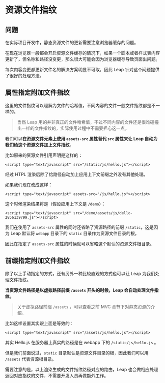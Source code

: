 # 资源文件指纹

## 问题

在实际项目开发中，静态资源文件的更新需要注意浏览器缓存的问题。

在现在浏览器一般都会开启资源文件缓存的情况下，如果一个脚本或者样式表内容更新了，但名称和路径没变更，那么很大可能会因为浏览器缓存导致页面出问题。

每次内容变更都更新文件名的解决方案明显不可取，因此 Leap 针对这个问题提供了很好的处理方法。

## 属性指定附加文件指纹

这里的文件指纹可以理解为文件的哈希值，不同内容的文件一般文件指纹都是不一样的。

> 当然 Leap 用的并非真正的文件哈希值，不过不同内容的文件还是很难碰撞出一样的文件指纹的，实际使用过程中不需要担心这一点。

我们可以**在资源文件元素上使用 `assets-src` 属性替代 `src` 属性来让 Leap 自动为我们给这个资源文件加上文件指纹**。

比如原来的资源文件引用声明是这样的：

```
<script type="text/javascript" src="/static/js/hello.js"></script>
```

经过 HTPL 渲染后除了给路径自动加上应用上下文前缀之外没有其他处理。

如果我们现在改成这样：

```
<script type="text/javascript" assets-src="/js/hello.js"></script>
```

这个时候渲染结果将是（假设应用上下文是 `/demo`）：

```
<script type="text/javascript" src="/demo/assets/js/dello-2856139799.js"></script>
```

我们在使用了 `assets-src` 属性的同时还省略了资源路径的前缀 `/static`，这是因为 Leap 默认将 `webapp` 目录下的 `static` 目录作为资源文件目录的根。

因此在指定了 `assets-src` 属性的时候就可以省略这个默认的资源文件根目录。

## 前缀指定附加文件指纹

除了以上手动指定的方式，还有另外一种比较直观的方式也可以让 Leap 为我们处理文件指纹。

**当资源文件路径是以虚拟路径前缀 `/assets` 开头的时候，Leap 会自动处理文件指纹。**

> 关于虚拟路径前缀 `/assets` ，可以查看之前 MVC 章节下对静态资源的介绍。

比如这样设置其实跟上面是等效的：

```
<script type="text/javascript" src="/assets/js/hello.js"></script>
```

其实 Hello.js 在服务器上真实的路径是在 webapp 下的 `/static/js/hello.js` 。

但是我们前面说过，`static` 目录默认是资源文件目录的根，因此我们可以用 `/assets` 代表资源根目录。

需要注意的是，以上渲染生成的文件指纹路径对应的路由，Leap 也会做相应处理返回对应指纹的文件，不需要开发人员再做额外工作。